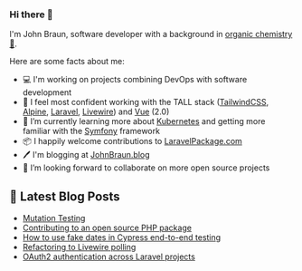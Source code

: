 ### Hi there 👋

I'm John Braun, software developer with a background in [organic chemistry 🧪](https://johnbraun.blog/about).

Here are some facts about me:
- 💻 I'm working on projects combining DevOps with software development
- 🔭 I feel most confident working with the TALL stack ([TailwindCSS](https://tailwindcss.com/), [Alpine](https://github.com/alpinejs/alpine/), [Laravel](https://laravel.com/), [Livewire](https://laravel-livewire.com/)) and [Vue](https://vuejs.org/) (2.0)
- 🌱 I’m currently learning more about [Kubernetes](https://kubernetes.io/) and getting more familiar with the [Symfony](https://symfony.com/) framework
- 📦 I happily welcome contributions to [LaravelPackage.com](https://github.com/Jhnbrn90/LaravelPackage.com)
- 🖊️ I'm blogging at [JohnBraun.blog](https://johnbraun.blog)
- 👯 I’m looking forward to collaborate on more open source projects

## 📩 Latest Blog Posts
<!-- BLOG-POST-LIST:START -->
- [Mutation Testing](https://johnbraun.blog/posts/mutation-testing)
- [Contributing to an open source PHP package](https://johnbraun.blog/posts/contributing-to-a-PHP-package)
- [How to use fake dates in Cypress end-to-end testing](https://johnbraun.blog/posts/fake-dates-in-end-to-end-browser-tests)
- [Refactoring to Livewire polling](https://johnbraun.blog/posts/refactoring-to-livewire-polling)
- [OAuth2 authentication across Laravel projects](https://johnbraun.blog/posts/oauth2-authentication-across-laravel-projects)
<!-- BLOG-POST-LIST:END -->
